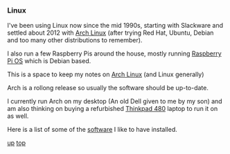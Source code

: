 ### Linux
I've been using Linux now since the mid 1990s, starting with Slackware and settled about 2012 with [Arch Linux](https://archlinux.org/) (after trying Red Hat, Ubuntu, Debian and too many other distributions to remember).  

I also run a few Raspberry Pis around the house, mostly running [Raspberry Pi OS](https://www.raspberrypi.com/software/operating-systems/) which is Debian based.

This is a space to keep my notes on [Arch Linux](https://archlinux.org/) (and Linux generally)

Arch is a rollong release so usually the software should be up-to-date.

I currently run Arch on my desktop (An old Dell given to me by my son) and am also thinking on buying a refurbished [Thinkpad 480](https://www.amazon.co.uk/Lenovo-ThinkPad-T480-Windows-Ultrabook/dp/B0BY937M5D/ref=sr_1_3?crid=XQ7X1LGKMLSP&keywords=Thinkpad+T480&qid=1706192632&sprefix=thinkpad+t480%2Caps%2C64&sr=8-3) laptop to run it on as well.

Here is a list of some of the [software](Software.md) I like to have installed.

[up](README.md)
[top](../README.md)
